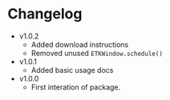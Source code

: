 # Changelog
- v1.0.2
    - Added download instructions
    - Removed unused ``` ETKWindow.schedule() ```
- v1.0.1
    - Added basic usage docs
- v1.0.0
    - First interation of package.